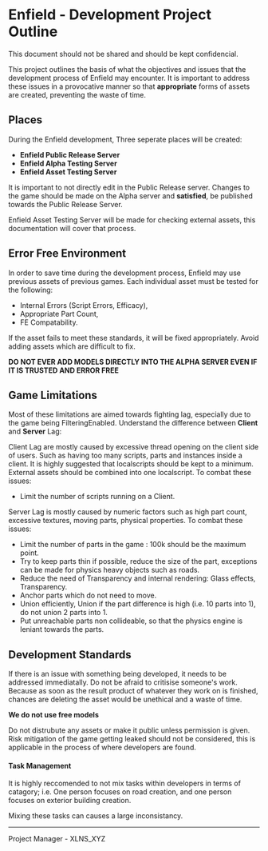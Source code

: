 # Enfield - Development Project Outline
This document should not be shared and should be kept confidencial.

This project outlines the basis of what the objectives and issues that the development process of Enfield may encounter. It is important to address these issues in a provocative manner so that **appropriate** forms of assets are created, preventing the waste of time.

Places
---
During the Enfield development, Three seperate places will be created:

* **Enfield Public Release Server**
* **Enfield Alpha Testing Server**
* **Enfield Asset Testing Server**

It is important to not directly edit in the Public Release server. Changes to the game should be made on the Alpha server and **satisfied**, be published towards the Public Release Server.

Enfield Asset Testing Server will be made for checking external assets, this documentation will cover that process.

Error Free Environment
---
In order to save time during the development process, Enfield may use previous assets of previous games. Each individual asset must be tested for the following:

* Internal Errors (Script Errors, Efficacy),
* Appropriate Part Count,
* FE Compatability.

If the asset fails to meet these standards, it will be fixed appropriately. Avoid adding assets which are difficult to fix. 

**DO NOT EVER ADD MODELS DIRECTLY INTO THE ALPHA SERVER EVEN IF IT IS TRUSTED AND ERROR FREE**

Game Limitations
---
Most of these limitations are aimed towards fighting lag, especially due to the game being FilteringEnabled. Understand the difference between **Client** and **Server** Lag:

Client Lag are mostly caused by excessive thread opening on the client side of users. Such as having too many scripts, parts and instances inside a client. It is highly suggested that localscripts should be kept to a minimum. External assets should be combined into one localscript. To combat these issues:

* Limit the number of scripts running on a Client.

Server Lag is mostly caused by numeric factors such as high part count, excessive textures, moving parts, physical properties. To combat these issues:

* Limit the number of parts in the game : 100k should be the maximum point.
* Try to keep parts thin if possible, reduce the size of the part, exceptions can be made for physics heavy objects such as roads.
* Reduce the need of Transparency and internal rendering: Glass effects, Transparency.
* Anchor parts which do not need to move.
* Union efficiently, Union if the part difference is high (i.e. 10 parts into 1), do not union 2 parts into 1.
* Put unreachable parts non collideable, so that the physics engine is leniant towards the parts.

Development Standards
---
If there is an issue with something being developed, it needs to be addressed immediatally. Do not be afraid to critisise someone's work. Because as soon as the result product of whatever they work on is finished, chances are deleting the asset would be unethical and a waste of time.

**We do not use free models**

Do not distrubute any assets or make it public unless permission is given. Risk mitigation of the game getting leaked should not be considered, this is applicable in the process of where developers are found.

#### Task Management

It is highly reccomended to not mix tasks within developers in terms of catagory; i.e. One person focuses on road creation, and one person focuses on exterior building creation.

Mixing these tasks can causes a large inconsistancy.

---

Project Manager - XLNS_XYZ
